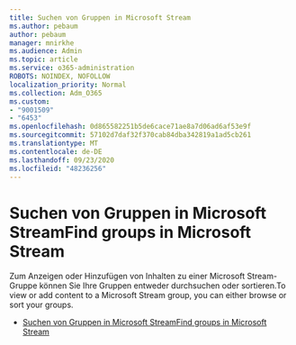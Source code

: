 ```yaml
---
title: Suchen von Gruppen in Microsoft Stream
ms.author: pebaum
author: pebaum
manager: mnirkhe
ms.audience: Admin
ms.topic: article
ms.service: o365-administration
ROBOTS: NOINDEX, NOFOLLOW
localization_priority: Normal
ms.collection: Adm_O365
ms.custom:
- "9001509"
- "6453"
ms.openlocfilehash: 0d865582251b5de6cace71ae8a7d06ad6af53e9f
ms.sourcegitcommit: 57102d7daf32f370cab84dba342819a1ad5cb261
ms.translationtype: MT
ms.contentlocale: de-DE
ms.lasthandoff: 09/23/2020
ms.locfileid: "48236256"
---
```

# <a name="find-groups-in-microsoft-stream"></a><span data-ttu-id="bbe74-102">Suchen von Gruppen in Microsoft Stream</span><span class="sxs-lookup"><span data-stu-id="bbe74-102">Find groups in Microsoft Stream</span></span>

<span data-ttu-id="bbe74-103">Zum Anzeigen oder Hinzufügen von Inhalten zu einer Microsoft Stream-Gruppe können Sie Ihre Gruppen entweder durchsuchen oder sortieren.</span><span class="sxs-lookup"><span data-stu-id="bbe74-103">To view or add content to a Microsoft Stream group, you can either browse or sort your groups.</span></span>  

- [<span data-ttu-id="bbe74-104">Suchen von Gruppen in Microsoft Stream</span><span class="sxs-lookup"><span data-stu-id="bbe74-104">Find groups in Microsoft Stream</span></span>](https://docs.microsoft.com/stream/portal-browse-filter-groups)

